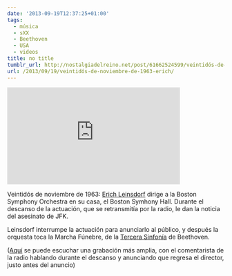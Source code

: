 ```yaml
---
date: '2013-09-19T12:37:25+01:00'
tags:
  - música
  - sXX
  - Beethoven
  - USA
  - videos
title: no title
tumblr_url: http://nostalgiadelreino.net/post/61662524599/veintidós-de-noviembre-de-1963-erich
url: /2013/09/19/veintidós-de-noviembre-de-1963-erich/
---
```


<iframe width="400" height="225" src="http://www.youtube.com/embed/IVNKNz-lc6k?feature=oembed" frameborder="0" allowfullscreen></iframe><br/><p>Veintidós de noviembre de 1963: <a href="http://en.wikipedia.org/wiki/Erich_Leinsdorf">Erich Leinsdorf</a> dirige a la Boston Symphony Orchestra en su casa, el Boston Symhony Hall. Durante el descanso de la actuación, que se retransmitía por la radio, le dan la noticia del asesinato de JFK.</p>
<p>Leinsdorf interrumpe la actuación para anunciarlo al público, y después la orquesta toca la Marcha Fúnebre, de la <a href="http://es.wikipedia.org/wiki/Sinfon%C3%ADa_n.%C2%BA_3_(Beethoven)">Tercera Sinfonía</a> de Beethoven.</p>
<p>(<a href="http://openvault.wgbh.org/catalog/radio-484665-boston-symphony-audience-learns-of-the-death-of-jfk">Aquí</a> se puede escuchar una grabación más amplia, con el comentarista de la radio hablando durante el descanso y anunciando que regresa el director, justo antes del anuncio)</p>